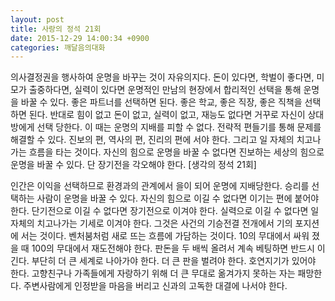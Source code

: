 ```yaml
---
layout: post
title: 사랑의 정석 21회
date: 2015-12-29 14:00:34 +0900
categories: 깨달음의대화
---
```

의사결정권을 행사하여 운명을 바꾸는 것이 자유의지다. 돈이 있다면, 학벌이 좋다면, 미모가 출중하다면, 실력이 있다면 운명적인 만남의 현장에서 합리적인 선택을 통해 운명을 바꿀 수 있다. 좋은 파트너를 선택하면 된다. 좋은 학교, 좋은 직장, 좋은 직책을 선택하면 된다. 반대로 힘이 없고 돈이 없고, 실력이 없고, 재능도 없다면 거꾸로 자신이 상대방에게 선택 당한다. 이 때는 운명의 지배를 피할 수 없다. 전략적 편들기를 통해 문제를 해결할 수 있다. 진보의 편, 역사의 편, 진리의 편에 서야 한다. 그리고 일 자체의 치고나가는 흐름을 타는 것이다. 자신의 힘으로 운명을 바꿀 수 없다면 진보하는 세상의 힘으로 운명을 바꿀 수 있다. 단 장기전을 각오해야 한다. [생각의 정석 21회] 

  


인간은 이익을 선택하므로 환경과의 관계에서 을이 되어 운명에 지배당한다. 승리를 선택하는 사람이 운명을 바꿀 수 있다. 자신의 힘으로 이길 수 없다면 이기는 편에 붙어야 한다. 단기전으로 이길 수 없다면 장기전으로 이겨야 한다. 실력으로 이길 수 없다면 일 자체의 치고나가는 기세로 이겨야 한다. 그것은 사건의 기승전결 전개에서 기의 포지션에 서는 것이다. 벤처붐처럼 새로 뜨는 흐름에 가담하는 것이다. 10의 무대에서 싸워 졌을 때 100의 무대에서 재도전해야 한다. 판돈을 두 배씩 올려서 계속 베팅하면 반드시 이긴다. 부단히 더 큰 세계로 나아가야 한다. 더 큰 판을 벌려야 한다. 호연지기가 있어야 한다. 고향친구나 가족들에게 자랑하기 위해 더 큰 무대로 옮겨가지 못하는 자는 패망한다. 주변사람에게 인정받을 마음을 버리고 신과의 고독한 대결에 나서야 한다.
